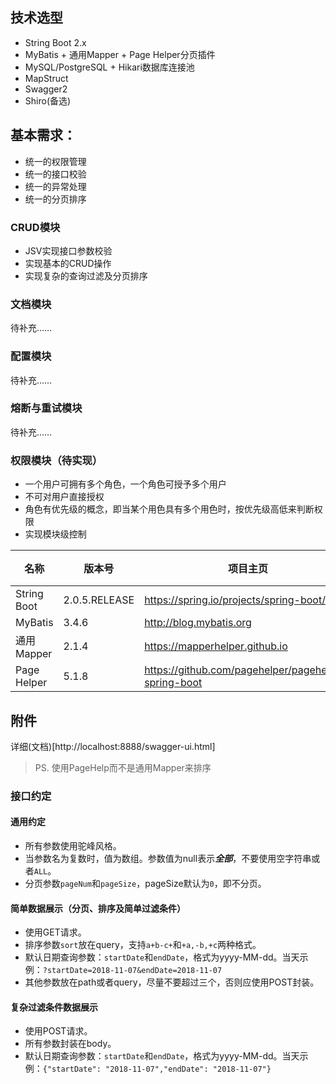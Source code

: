 ## 技术选型
* String Boot 2.x
* MyBatis + 通用Mapper + Page Helper分页插件
* MySQL/PostgreSQL + Hikari数据库连接池
* MapStruct
* Swagger2
* Shiro(备选)

## 基本需求：
* 统一的权限管理
* 统一的接口校验
* 统一的异常处理
* 统一的分页排序

### CRUD模块
* JSV实现接口参数校验
* 实现基本的CRUD操作
* 实现复杂的查询过滤及分页排序

### 文档模块
待补充……

### 配置模块
待补充……

### 熔断与重试模块
待补充……

### 权限模块（待实现）
* 一个用户可拥有多个角色，一个角色可授予多个用户
* 不可对用户直接授权
* 角色有优先级的概念，即当某个用色具有多个用色时，按优先级高低来判断权限
* 实现模块级控制
  
|名称|版本号|项目主页|简介|
|---|---|---|---|
|String Boot|2.0.5.RELEASE|https://spring.io/projects/spring-boot/||
|MyBatis|3.4.6|http://blog.mybatis.org||
|通用Mapper|2.1.4|https://mapperhelper.github.io||
|Page Helper|5.1.8|https://github.com/pagehelper/pagehelper-spring-boot||

## 附件
详细(文档)[http://localhost:8888/swagger-ui.html]

> PS. 使用PageHelp而不是通用Mapper来排序

### 接口约定
#### 通用约定
* 所有参数使用驼峰风格。
* 当参数名为复数时，值为数组。参数值为null表示***全部***，不要使用空字符串或者`ALL`。
* 分页参数`pageNum`和`pageSize`，pageSize默认为`0`，即不分页。

#### 简单数据展示（分页、排序及简单过滤条件）
* 使用GET请求。
* 排序参数`sort`放在query，支持`a+b-c+`和`+a,-b,+c`两种格式。
* 默认日期查询参数：`startDate`和`endDate`，格式为yyyy-MM-dd。当天示例：`?startDate=2018-11-07&endDate=2018-11-07`
* 其他参数放在path或者query，尽量不要超过三个，否则应使用POST封装。

#### 复杂过滤条件数据展示
* 使用POST请求。
* 所有参数封装在body。
* 默认日期查询参数：`startDate`和`endDate`，格式为yyyy-MM-dd。当天示例：`{"startDate": "2018-11-07","endDate": "2018-11-07"}`

